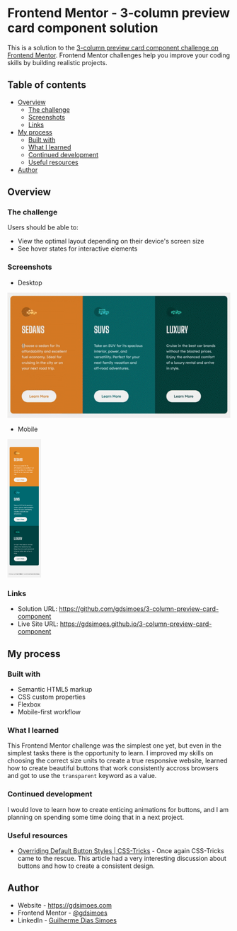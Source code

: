 # Frontend Mentor - 3-column preview card component solution

This is a solution to the [3-column preview card component challenge on Frontend Mentor](https://www.frontendmentor.io/challenges/3column-preview-card-component-pH92eAR2-). Frontend Mentor challenges help you improve your coding skills by building realistic projects.

## Table of contents

-   [Overview](#overview)
    -   [The challenge](#the-challenge)
    -   [Screenshots](#screenshots)
    -   [Links](#links)
-   [My process](#my-process)
    -   [Built with](#built-with)
    -   [What I learned](#what-i-learned)
    -   [Continued development](#continued-development)
    -   [Useful resources](#useful-resources)
-   [Author](#author)

## Overview

### The challenge

Users should be able to:

-   View the optimal layout depending on their device's screen size
-   See hover states for interactive elements

### Screenshots

-   Desktop

<img src="./screenDesktop.gif" alt="GIF of the website on desktop">

-   Mobile

<img src="./screenMobile.png" alt="GIF of the website on desktop" width="15%">

### Links

-   Solution URL: <https://github.com/gdsimoes/3-column-preview-card-component>
-   Live Site URL: <https://gdsimoes.github.io/3-column-preview-card-component>

## My process

### Built with

-   Semantic HTML5 markup
-   CSS custom properties
-   Flexbox
-   Mobile-first workflow

### What I learned

This Frontend Mentor challenge was the simplest one yet, but even in the simplest tasks there is the opportunity to learn. I improved my skills on choosing the correct size units to create a true responsive website, learned how to create beautiful buttons that work consistently accross browsers and got to use the `transparent` keyword as a value.

### Continued development

I would love to learn how to create enticing animations for buttons, and I am planning on spending some time doing that in a next project.

### Useful resources

-   [Overriding Default Button Styles | CSS-Tricks](https://css-tricks.com/overriding-default-button-styles/) - Once again CSS-Tricks came to the rescue. This article had a very interesting discussion about buttons and how to create a consistent design.

## Author

-   Website - <https://gdsimoes.com>
-   Frontend Mentor - [@gdsimoes](https://www.frontendmentor.io/profile/gdsimoes)
-   LinkedIn - [Guilherme Dias Simoes](https://www.linkedin.com/in/gdsimoes)
